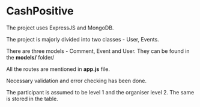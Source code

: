 # CashPositive

The project uses ExpressJS and MongoDB.

The project is majorly divided into two classes - User, Events.

There are three models - Comment, Event and User. They can be found in the **models/** folder/

All the routes are mentioned in **app.js** file.

Necessary validation and error checking has been done.

The participant is assumed to be level 1 and the organiser level 2. The same is stored in the table.

